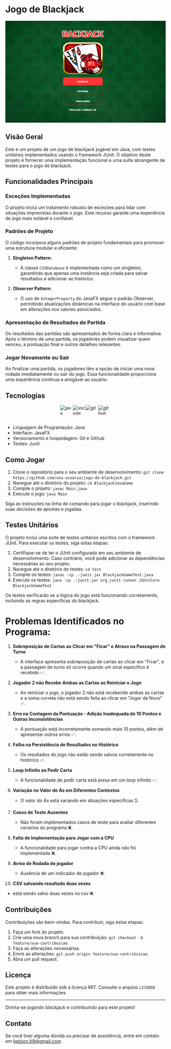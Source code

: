# Jogo de Blackjack

![Imagem de capa do projeto](/img/blackjack.png)

## Visão Geral

Este é um projeto de um jogo de blackjack jogável em Java, com testes unitários implementados usando o framework JUnit. O objetivo deste projeto é fornecer uma implementação funcional e uma suíte abrangente de testes para o jogo de blackjack.

## Funcionalidades Principais

### Exceções Implementadas

O projeto inclui um tratamento robusto de exceções para lidar com situações imprevistas durante o jogo. Este recurso garante uma experiência de jogo mais estável e confiável.

### Padrões de Projeto

O código incorpora alguns padrões de projeto fundamentais para promover uma estrutura modular e eficiente:

1. **Singleton Pattern:**
   - A classe `CSVDatabase` é implementada como um singleton, garantindo que apenas uma instância seja criada para salvar resultados e adicionar ao histórico.

2. **Observer Pattern:**
   - O uso de `IntegerProperty` do JavaFX segue o padrão Observer, permitindo atualizações dinâmicas na interface do usuário com base em alterações nos valores associados.

### Apresentação de Resultados de Partida

Os resultados das partidas são apresentados de forma clara e informativa. Após o término de uma partida, os jogadores podem visualizar quem venceu, a pontuação final e outros detalhes relevantes.

### Jogar Novamente ou Sair

Ao finalizar uma partida, os jogadores têm a opção de iniciar uma nova rodada imediatamente ou sair do jogo. Essa funcionalidade proporciona uma experiência contínua e amigável ao usuário.

## Tecnologias

<div style="display: flex; justify-content: center;">
<img src="https://cdn.jsdelivr.net/gh/devicons/devicon/icons/java/java-original.svg" alt="java" height="30" width="40">
<img src="https://cdn.jsdelivr.net/gh/devicons/devicon/icons/vscode/vscode-original.svg" alt="vscode" height="30" width="40">
<img src="https://cdn.jsdelivr.net/gh/devicons/devicon/icons/git/git-original.svg" alt="git" height="30" width="40">
<img src="https://cdn.jsdelivr.net/gh/devicons/devicon/icons/github/github-original.svg" alt="github" height="30" width="40">
</div>
<br/>

- Linguagem de Programação: Java
- Interface: JavaFX
- Versionamento e hospedagem: Git e Github
- Testes: Junit

## Como Jogar

1. Clone o repositório para o seu ambiente de desenvolvimento: `git clone https://github.com/seu-usuario/jogo-de-blackjack.git`
2. Navegue até o diretório do projeto: `cd BlackjackJavaGame`
3. Compile o projeto: `javac Main.java`
4. Execute o jogo: `java Main`

Siga as instruções na linha de comando para jogar o blackjack, inserindo suas decisões de apostas e jogadas.

## Testes Unitários

O projeto inclui uma suíte de testes unitários escritos com o framework JUnit. Para executar os testes, siga estas etapas:

1. Certifique-se de ter o JUnit configurado em seu ambiente de desenvolvimento. Caso contrário, você pode adicionar as dependências necessárias ao seu projeto.
2. Navegue até o diretório de testes: `cd test`
3. Compile os testes: `javac -cp .:junit.jar BlackjackGameTest.java`
4. Execute os testes: `java -cp .:junit.jar org.junit.runner.JUnitCore BlackjackGameTest`

Os testes verificarão se a lógica do jogo está funcionando corretamente, incluindo as regras específicas do blackjack.

# Problemas Identificados no Programa:

1. **Sobreposição de Cartas ao Clicar em "Ficar" e Atraso na Passagem de Turno**
   - A interface apresenta sobreposição de cartas ao clicar em "Ficar", e a passagem de turno só ocorre quando um sinal específico é recebido ✅.

2. **Jogador 2 não Recebe Ambas as Cartas ao Reiniciar o Jogo**
   - Ao reiniciar o jogo, o jogador 2 não está recebendo ambas as cartas e a soma correta não está sendo feita ao clicar em "Jogar de Novo" ✅.

3. **Erro na Contagem da Pontuação - Adição Inadequada de 10 Pontos e Outras Inconsistências**
   - A pontuação está incorretamente somando mais 10 pontos, além de apresentar outros erros ✅.

4. **Falha na Persistência de Resultados no Histórico**
   - Os resultados do jogo não estão sendo salvos corretamente no histórico ✅.

5. **Loop Infinito ao Pedir Carta**
   - A funcionalidade de pedir carta está presa em um loop infinito ✅.

6. **Variação no Valor do Ás em Diferentes Contextos**
   - O valor do Ás está variando em situações específicas 🔃.

7. **Casos de Teste Ausentes**
   - Não foram implementados casos de teste para avaliar diferentes cenários do programa ❌.

8. **Falta de Implementação para Jogar com a CPU**
   - A funcionalidade para jogar contra a CPU ainda não foi implementada ❌.

9. **Aviso de Rodada do jogador**
   - Ausência de um indicador de jogador ❌.

10. **CSV salvando resultado duas vezes**
   - está sendo salvo duas vezes no csv ❌.

## Contribuições

Contribuições são bem-vindas. Para contribuir, siga estas etapas:

1. Faça um fork do projeto.
2. Crie uma nova branch para sua contribuição: `git checkout -b feature/sua-contribuicao`.
3. Faça as alterações necessárias.
4. Envie as alterações: `git push origin feature/sua-contribuicao`.
5. Abra um pull request.

## Licença

Este projeto é distribuído sob a licença MIT. Consulte o arquivo `LICENSE` para obter mais informações.

---

Divirta-se jogando blackjack e contribuindo para este projeto!

## Contato

Se você tiver alguma dúvida ou precisar de assistência, entre em contato em [liedson.b9@gmail.com](mailto:liedson.b9@gmail.com).
